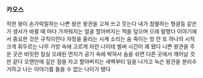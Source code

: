 ### 카오스

착한 왕이 손가락질하는 
나쁜 왕은 왕관을 고쳐 쓰고 웃는다
내가 점멸하는 형광등 같은가
생사가 바뀔 때 마다 가까워지는 얼굴
할아버지는 책을 덮으며 으레 말했다
이야기에서 중요한 것은 규칙이란다
자정을 울리는 시계 소리는 
숨 죽이는 방 안 또 하나의 시작
크게 휘두르는 나무 가방 속에
고르게 자란 나이테 벌써 시간이 꽤 됐다
나쁜 왕관을 주운 곳은 비릿한 침실
오래된 먼지가 공기 속에 박혀서
숨을 쉬면 다른 곳에서 깨어날 것만 같다
오랜만에 깊은 잠을 자고
할아버지는 새벽부터 일을 나가고
녹슨 왕관을 분리수거하고
나는 이야기를 들을 수 없는 나이가 됐다
